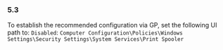 
### 5.3  
To establish the recommended configuration via GP, set the following UI path to: `Disabled`: `Computer Configuration\Policies\Windows Settings\Security Settings\System Services\Print Spooler `  